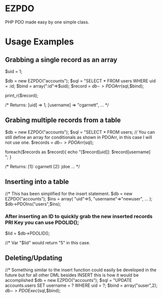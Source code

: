 # EZPDO
PHP PDO made easy by one simple class.


# Usage Examples

## Grabbing a single record as an array
$uid = 1;

$db = new EZPDO("accounts");
$sql = "SELECT * FROM users WHERE uid = :id;
$bind = array(":id"=>$uid);
$record = $db->PDOArr($sql,$bind);

print_r($record);

/* Returns:
[uid] => 1,
[username] => "cgarnett",
...
*/

## Grabing multiple records from a table
$db = new EZPDO("accounts");
$sql = "SELECT * FROM users;
// You can still define an array for conditionals as shown in PDOArr, in this case I will not use one.
$records = $db->PDOArr($sql);

foreach($records as $record){
    echo "[$record[uid]]: $record[username]<br/>";
}

/* Returns:
[1]: cgarnett
[2]: jdoe
...
*/

## Inserting into a table
//* This has been simplified for the insert statement.
$db = new EZPDO("accounts");
$ins = array(
    "uid"=>5,
    "username"=>"newuser",
    ...
);
$db->PDOIns("users",$ins);

### After inserting an ID to quickly grab the new inserted records PRI Key you can use PDOLID();
$lid = $db->PDOLID();

//* Var "$lid" would return "5" in this case.

## Deleting/Updating
//* Something similar to the insert function could easily be developed in the future but for all other DML besides INSERT this is how it would be accomplished
$db = new EZPDO("accounts");
$sql = "UPDATE accounts.users SET username = ? WHERE uid = ?;
$bind = array("suser",2);
$db->PDOExec($sql,$bind);